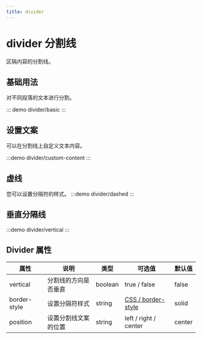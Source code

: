 ```yaml
---
title: divider
---
```

# divider 分割线

区隔内容的分割线。

## 基础用法
对不同段落的文本进行分割。

::: demo
divider/basic
:::

## 设置文案
可以在分割线上自定义文本内容。

:::demo
divider/custom-content
:::

## 虚线
您可以设置分隔符的样式。
:::demo
divider/dashed
:::

## 垂直分隔线

:::demo
divider/vertical
:::

## Divider 属性
| 属性         | 说明                 | 类型    | 可选值     | 默认值  |
|-------------|----------------------|---------|-----------|----------|
|vertical     | 分割线的方向是否垂直   | boolean |true / false | false |
|border-style | 设置分隔符样式         | string  |[CSS / border-style](https://developer.mozilla.org/zh-CN/docs/Web/CSS/border-style) | solid    |
|position     | 设置分割线文案的位置   | string   | left / right / center | center |